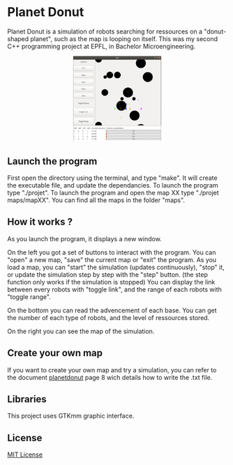 # Planet Donut
Planet Donut is a simulation of robots searching for ressources on a "donut-shaped planet", such as the map is looping on itself.
This was my second C++ programming project at EPFL, in Bachelor Microengineering.

<p align="center">
  <img src="img/simulation.png" alt="Simulation" width=40% height=40%>
<p>

## Launch the program
First open the directory using the terminal, and type "make". It will create the executable file, and update the dependancies.
To launch the program type "./projet".
To launch the program and open the map XX type "./projet maps/mapXX". You can find all the maps in the folder "maps".

## How it works ?
As you launch the program, it displays a new window.

On the left you got a set of buttons to interact with the program.
You can "open" a new map, "save" the current map or "exit" the program.
As you load a map, you can "start" the simulation (updates continuously), "stop" it, or update the simulation step by step with the "step" button. (the step function only works if the simulation is stopped)
You can display the link between every robots with "toggle link", and the range of each robots with "toggle range".

On the bottom you can read the advencement of each base. You can get the number of each type of robots, and the level of ressources stored.

On the right you can see the map of the simulation.

## Create your own map
If you want to create your own map and try a simulation, you can refer to the document [planetdonut](planetdonut.pdf) page 8 wich details how to write the .txt file.

## Libraries
This project uses GTKmm graphic interface.

## License
[MIT License](LICENSE)
